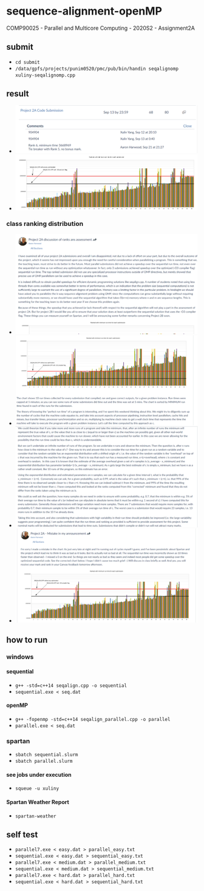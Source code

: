 # sequence-alignment-openMP
COMP90025 - Parallel and Multicore Computing - 2020S2 - Assignment2A

## submit
- ```cd submit```
- ```/data/gpfs/projects/punim0520/pmc/pub/bin/handin seqalignomp xuliny-seqalignomp.cpp```

## result
- <img src="./docs/code result.png"/>
- <img src="./docs/ranking.png"/>
### class ranking distribution
- <img src="./docs/1.png"/>
- <img src="./docs/2.png"/>
- <img src="./docs/3.png"/>
- <img src="./docs/4.png"/>

## how to run
### windows
#### sequential
- ```g++ -std=c++14 seqalign.cpp -o sequential```
- ```sequential.exe < seq.dat```

#### openMP
- ```g++ -fopenmp -std=c++14 seqalign_parallel.cpp -o parallel```
- ```parallel.exe < seq.dat```

### spartan
- ```sbatch sequential.slurm``` 
- ```sbatch parallel.slurm```

#### see jobs under execution
- ```squeue -u xuliny```

#### Spartan Weather Report
- ```spartan-weather```

## self test
- ```parallel7.exe < easy.dat > parallel_easy.txt```
- ```sequential.exe < easy.dat > sequential_easy.txt```
- ```parallel7.exe < medium.dat > parallel_medium.txt```
- ```sequential.exe < medium.dat > sequential_medium.txt```
- ```parallel7.exe < hard.dat > parallel_hard.txt```
- ```sequential.exe < hard.dat > sequential_hard.txt```